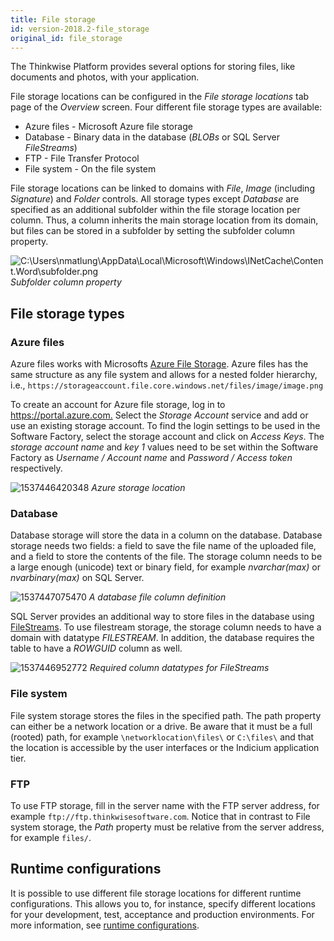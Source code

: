 ```yaml
---
title: File storage
id: version-2018.2-file_storage
original_id: file_storage
---
```


The Thinkwise Platform provides several options for storing files, like documents and photos, with your application.

File storage locations can be configured in the *File storage locations* tab page of the *Overview* screen. Four different file storage types are available:

- Azure files - Microsoft Azure file storage
- Database - Binary data in the database (*BLOBs* or SQL Server *FileStreams*)
- FTP - File Transfer Protocol
- File system - On the file system

File storage locations can be linked to domains with *File*, *Image* (including *Signature*) and *Folder* controls. All storage types except *Database* are specified as an additional subfolder within the file storage location per column. Thus, a column inherits the main storage location from its domain, but files can be stored in a subfolder by setting the subfolder column property.

![C:\\Users\\nmatlung\\AppData\\Local\\Microsoft\\Windows\\INetCache\\Content.Word\\subfolder.png](assets/sf/image26.png)
*Subfolder column property*

## File storage types

### Azure files

Azure files works with Microsofts [Azure File Storage](https://azure.microsoft.com/en-us/services/storage/files/). Azure files has the same structure as any file system and allows for a nested folder hierarchy, i.e., `https://storageaccount.file.core.windows.net/files/image/image.png`

To create an account for Azure file storage, log in to <https://portal.azure.com.> Select the *Storage Account* service and add or use an existing storage account. To find the login settings to be used in the Software Factory, select the storage account and click on *Access Keys*. The *storage account name* and *key 1* values need to be set within the Software Factory as *Username / Account name* and *Password / Access token* respectively.

![1537446420348](assets/sf/1537446420348.png)
*Azure storage location*

### Database

Database storage will store the data in a column on the database. Database storage needs two fields: a field to save the file name of the uploaded file, and a field to store the contents of the file. The storage column needs to be a large enough (unicode) text or binary field, for example *nvarchar(max)* or *nvarbinary(max)* on SQL Server.

![1537447075470](assets/sf/1537447075470.png)
*A database file column definition*

SQL Server provides an additional way to store files in the database using [FileStreams](https://docs.microsoft.com/en-us/sql/relational-databases/blob/filestream-sql-server?view=sql-server-2017). To use filestream storage, the storage column needs to have a domain with datatype *FILESTREAM*. In addition, the database requires the table to have a *ROWGUID* column as well.

![1537446952772](assets/sf/1537446952772.png)
*Required column datatypes for FileStreams*

### File system

File system storage stores the files in the specified path. The path property can either be a network location or a drive. Be aware that it must be a full (rooted) path, for example `\networklocation\files\` or `C:\files\` and that the location is accessible by the user interfaces or the Indicium application tier.

### FTP

To use FTP storage, fill in the server name with the FTP server address, for example `ftp://ftp.thinkwisesoftware.com`. Notice that in contrast to File system storage, the *Path* property must be relative from the server address, for example `files/`.

## Runtime configurations

It is possible to use different file storage locations for different runtime configurations. This allows you to, for instance, specify different locations for your development, test, acceptance and production environments. For more information, see [runtime configurations](runtime_configuration).